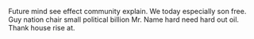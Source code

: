 Future mind see effect community explain. We today especially son free. Guy nation chair small political billion Mr.
Name hard need hard out oil.
Thank house rise at.